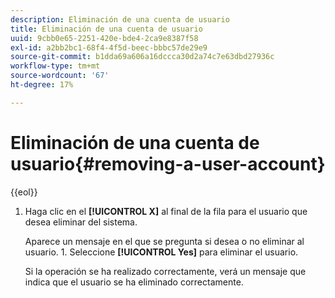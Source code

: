 ```yaml
---
description: Eliminación de una cuenta de usuario
title: Eliminación de una cuenta de usuario
uuid: 9cbb0e65-2251-420e-bde4-2ca9e8387f58
exl-id: a2bb2bc1-68f4-4f5d-beec-bbbc57de29e9
source-git-commit: b1dda69a606a16dccca30d2a74c7e63dbd27936c
workflow-type: tm+mt
source-wordcount: '67'
ht-degree: 17%

---
```


# Eliminación de una cuenta de usuario{#removing-a-user-account}

{{eol}}

1. Haga clic en el **[!UICONTROL X]** al final de la fila para el usuario que desea eliminar del sistema.

   Aparece un mensaje en el que se pregunta si desea o no eliminar al usuario. 1. Seleccione **[!UICONTROL Yes]** para eliminar el usuario.

   Si la operación se ha realizado correctamente, verá un mensaje que indica que el usuario se ha eliminado correctamente.
